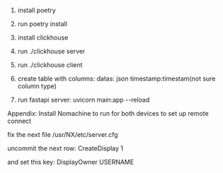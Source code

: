 1) install poetry

2) run
poetry install

3) install clickhouse

4) run
 ./clickhouse server

5) run 
./clickhouse client

6) create table with columns:
datas: json
timestamp:timestam(not sure column type)

7) run fastapi server:
uvicorn main:app --reload



Appendix:
Install Nomachine to run for both devices to set up remote connect 

fix the next file 
/usr/NX/etc/server.cfg

uncommit the next row:
CreateDisplay 1

and set this key:
DisplayOwner USERNAME
